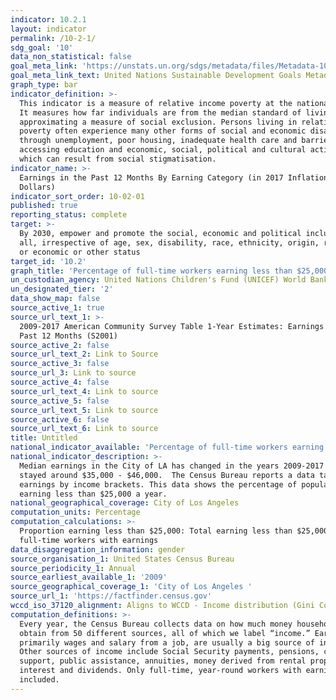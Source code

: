 ```yaml
---
indicator: 10.2.1
layout: indicator
permalink: /10-2-1/
sdg_goal: '10'
data_non_statistical: false
goal_meta_link: 'https://unstats.un.org/sdgs/metadata/files/Metadata-10-02-01.pdf'
goal_meta_link_text: United Nations Sustainable Development Goals Metadata (PDF 4.0 MB)
graph_type: bar
indicator_definition: >-
  This indicator is a measure of relative income poverty at the national level.
  It measures how far individuals are from the median standard of living,
  approximating a measure of social exclusion. Persons living in relative
  poverty often experience many other forms of social and economic disadvantage
  through unemployment, poor housing, inadequate health care and barriers in
  accessing education and economic, social, political and cultural activities,
  which can result from social stigmatisation.
indicator_name: >-
  Earnings in the Past 12 Months By Earning Category (in 2017 Inflation-Adjusted
  Dollars)
indicator_sort_order: 10-02-01
published: true
reporting_status: complete
target: >-
  By 2030, empower and promote the social, economic and political inclusion of
  all, irrespective of age, sex, disability, race, ethnicity, origin, religion
  or economic or other status
target_id: '10.2'
graph_title: 'Percentage of full-time workers earning less than $25,000 a year'
un_custodian_agency: United Nations Children's Fund (UNICEF) World Bank (WB)
un_designated_tier: '2'
data_show_map: false
source_active_1: true
source_url_text_1: >-
  2009-2017 American Community Survey Table 1-Year Estimates: Earnings in the
  Past 12 Months (S2001)
source_active_2: false
source_url_text_2: Link to Source
source_active_3: false
source_url_3: Link to source
source_active_4: false
source_url_text_4: Link to source
source_active_5: false
source_url_text_5: Link to source
source_active_6: false
source_url_text_6: Link to source
title: Untitled
national_indicator_available: 'Percentage of full-time workers earning less than $25,000 a year'
national_indicator_description: >-
  Median earnings in the City of LA has changed in the years 2009-2017 but has
  stayed around $35,000 - $46,000.  The Census Bureau reports a data table on
  earnings by income brackets. This data shows the percentage of population
  earning less than $25,000 a year.
national_geographical_coverage: City of Los Angeles
computation_units: Percentage
computation_calculations: >-
  Proportion earning less than $25,000: Total earning less than $25,000/ total
  full-time workers with earnings
data_disaggregation_information: gender
source_organisation_1: United States Census Bureau
source_periodicity_1: Annual
source_earliest_available_1: '2009'
source_geographical_coverage_1: 'City of Los Angeles '
source_url_1: 'https://factfinder.census.gov'
wccd_iso_37120_alignment: Aligns to WCCD - Income distribution (Gini Coefficient)
computation_definitions: >-
  Every year, the Census Bureau collects data on how much money households
  obtain from 50 different sources, all of which we label “income.” Earnings,
  primarily wages and salary from a job, are usually a big source of income.
  Other sources of income include Social Security payments, pensions, child
  support, public assistance, annuities, money derived from rental properties,
  interest and dividends. Only full-time, year-round workers with earnings are
  included.
---
```

